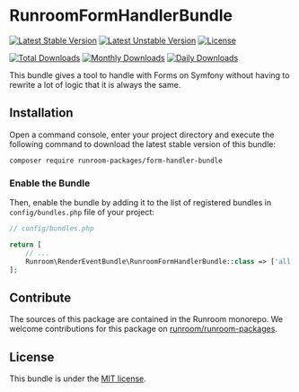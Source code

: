 RunroomFormHandlerBundle
========================

[![Latest Stable Version](https://poser.pugx.org/runroom-packages/form-handler-bundle/v/stable)](https://packagist.org/packages/runroom-packages/form-handler-bundle)
[![Latest Unstable Version](https://poser.pugx.org/runroom-packages/form-handler-bundle/v/unstable)](https://packagist.org/packages/runroom-packages/form-handler-bundle)
[![License](https://poser.pugx.org/runroom-packages/form-handler-bundle/license)](https://packagist.org/packages/runroom-packages/form-handler-bundle)

[![Total Downloads](https://poser.pugx.org/runroom-packages/form-handler-bundle/downloads)](https://packagist.org/packages/runroom-packages/form-handler-bundle)
[![Monthly Downloads](https://poser.pugx.org/runroom-packages/form-handler-bundle/d/monthly)](https://packagist.org/packages/runroom-packages/form-handler-bundle)
[![Daily Downloads](https://poser.pugx.org/runroom-packages/form-handler-bundle/d/daily)](https://packagist.org/packages/runroom-packages/form-handler-bundle)

This bundle gives a tool to handle with Forms on Symfony without having to rewrite a lot of logic that it is always the same.

## Installation

Open a command console, enter your project directory and execute the following command to download the latest stable version of this bundle:

```
composer require runroom-packages/form-handler-bundle
```

### Enable the Bundle

Then, enable the bundle by adding it to the list of registered bundles in `config/bundles.php` file of your project:

```php
// config/bundles.php

return [
    // ...
    Runroom\RenderEventBundle\RunroomFormHandlerBundle::class => ['all' => true],
];
```

## Contribute

The sources of this package are contained in the Runroom monorepo. We welcome contributions for this package on [runroom/runroom-packages](https://github.com/Runroom/runroom-packages).

## License

This bundle is under the [MIT license](LICENSE).
